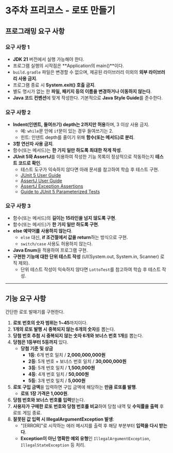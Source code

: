 # 3주차 프리코스 - 로또 만들기

## 프로그래밍 요구 사항

### 요구 사항 1
- **JDK 21** 버전에서 실행 가능해야 한다.
- 프로그램 실행의 시작점은 **Application의 main()**이다.
- `build.gradle` 파일은 변경할 수 없으며, 제공된 라이브러리 이외의 **외부 라이브러리 사용 금지**.
- 프로그램 종료 시 **System.exit() 호출 금지**.
- 별도 명시가 없는 한 **파일, 패키지 등의 이름을 변경하거나 이동하지 않는다**.
- **Java 코드 컨벤션**에 맞게 작성한다. 기본적으로 **Java Style Guide**를 준수한다.

### 요구 사항 2
- **Indent(인덴트, 들여쓰기) depth는 2까지만 허용**하며, 3 이상 사용 금지.
    - 예: `while`문 안에 `if`문이 있는 경우 들여쓰기는 2.
    - 힌트: 인덴트 depth를 줄이기 위해 **함수(또는 메서드)로 분리**.
- **3항 연산자 사용 금지**.
- 함수(또는 메서드)는 **한 가지 일만 하도록 최대한 작게 작성**.
- **JUnit 5와 AssertJ**를 이용하여 작성한 기능 목록이 정상적으로 작동하는지 **테스트 코드로 확인**.
    - 테스트 도구가 익숙하지 않다면 아래 문서를 참고하여 학습 후 테스트 구현.
    - [JUnit 5 User Guide](https://junit.org/junit5/docs/current/user-guide/)
    - [AssertJ User Guide](https://assertj.github.io/doc/)
    - [AssertJ Exception Assertions](https://assertj.github.io/doc/#assertj-exception-assertions)
    - [Guide to JUnit 5 Parameterized Tests](https://www.baeldung.com/parameterized-tests-junit-5)

### 요구 사항 3
- 함수(또는 메서드)의 **길이는 15라인을 넘지 않도록 구현**.
- 함수(또는 메서드)가 **한 가지 일만 하도록 구현**.
- **else 예약어를 사용하지 않는다**.
    - `else` 대신, **if 조건절에서 값을 return**하는 방식으로 구현.
    - `switch/case` 사용도 허용하지 않는다.
- **Java Enum**을 적용하여 프로그램 구현.
- **구현한 기능에 대한 단위 테스트 작성** (UI(System.out, System.in, Scanner) 로직 제외).
    - 단위 테스트 작성이 익숙하지 않다면 `LottoTest`를 참고하여 학습 후 테스트 작성.

---

## 기능 요구 사항

간단한 로또 발매기를 구현한다.

1. **로또 번호의 숫자 범위는 1~45**까지이다.
2. **1개의 로또 발행 시 중복되지 않는 6개의 숫자**를 뽑는다.
3. **당첨 번호 추첨 시 중복되지 않는 숫자 6개와 보너스 번호 1개**를 뽑는다.
4. **당첨은 1등부터 5등까지** 있다.
    - **당첨 기준 및 상금**
        - **1등**: 6개 번호 일치 / **2,000,000,000원**
        - **2등**: 5개 번호 + 보너스 번호 일치 / **30,000,000원**
        - **3등**: 5개 번호 일치 / **1,500,000원**
        - **4등**: 4개 번호 일치 / **50,000원**
        - **5등**: 3개 번호 일치 / **5,000원**
5. **로또 구입 금액**을 입력하면 구입 금액에 해당하는 **만큼 로또를 발행**.
    - **로또 1장 가격은 1,000원**.
6. **당첨 번호와 보너스 번호를 입력**받는다.
7. **사용자가 구매한 로또 번호와 당첨 번호를 비교**하여 당첨 내역 및 **수익률을 출력** 후 로또 게임 종료.
8. **잘못된 값 입력 시 IllegalArgumentException 발생**:
    - "[ERROR]"로 시작하는 에러 메시지를 출력 후 해당 부분부터 **입력을 다시 받는다**.
    - **Exception이 아닌 명확한 예외 유형**인 `IllegalArgumentException`, `IllegalStateException` 등 처리.
